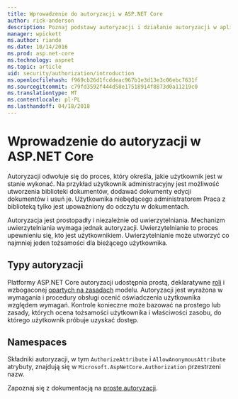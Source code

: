 ```yaml
---
title: Wprowadzenie do autoryzacji w ASP.NET Core
author: rick-anderson
description: Poznaj podstawy autoryzacji i działanie autoryzacji w aplikacji platformy ASP.NET Core.
manager: wpickett
ms.author: riande
ms.date: 10/14/2016
ms.prod: asp.net-core
ms.technology: aspnet
ms.topic: article
uid: security/authorization/introduction
ms.openlocfilehash: f969cb26d1fcddeac967b1e3d13e3c06ebc7631f
ms.sourcegitcommit: c79fd3592f444d58e17518914f8873d0a11219c0
ms.translationtype: MT
ms.contentlocale: pl-PL
ms.lasthandoff: 04/18/2018
---
```

# <a name="introduction-to-authorization-in-aspnet-core"></a>Wprowadzenie do autoryzacji w ASP.NET Core

<a name="security-authorization-introduction"></a>

Autoryzacji odwołuje się do proces, który określa, jakie użytkownik jest w stanie wykonać. Na przykład użytkownik administracyjny jest możliwość utworzenia biblioteki dokumentów, dodawać dokumenty edycji dokumentów i usuń je. Użytkownika niebędącego administratorem Praca z biblioteką tylko jest upoważniony do odczytu w dokumentach.

Autoryzacja jest prostopadły i niezależnie od uwierzytelniania. Mechanizm uwierzytelniania wymaga jednak autoryzacji. Uwierzytelnianie to proces upewnieniu się, kto jest użytkownikiem. Uwierzytelnianie może utworzyć co najmniej jeden tożsamości dla bieżącego użytkownika.

## <a name="authorization-types"></a>Typy autoryzacji

Platformy ASP.NET Core autoryzacji udostępnia prostą, deklaratywne [roli](xref:security/authorization/roles) i wzbogaconej [opartych na zasadach](xref:security/authorization/policies) modelu. Autoryzacji jest wyrażona w wymagania i procedury obsługi ocenić oświadczenia użytkownika względem wymagań. Kontrole konieczne może bazować na prostego lub zasady, których ocena tożsamości użytkownika i właściwości zasobu, do którego użytkownik próbuje uzyskać dostęp.

## <a name="namespaces"></a>Namespaces

Składniki autoryzacji, w tym `AuthorizeAttribute` i `AllowAnonymousAttribute` atrybuty, znajdują się w `Microsoft.AspNetCore.Authorization` przestrzeni nazw.

Zapoznaj się z dokumentacją na [proste autoryzacji](xref:security/authorization/simple).
